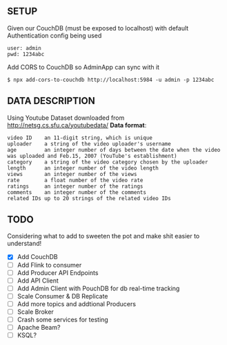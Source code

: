 ## SETUP

Given our CouchDB (must be exposed to localhost) with default Authentication config being used
``` text
user: admin
pwd: 1234abc
```

Add CORS to CouchDB so AdminApp can sync with it

``` shell
$ npx add-cors-to-couchdb http://localhost:5984 -u admin -p 1234abc
```

## DATA DESCRIPTION
Using Youtube Dataset downloaded from http://netsg.cs.sfu.ca/youtubedata/
**Data format**:

```
video ID	an 11-digit string, which is unique
uploader	a string of the video uploader's username
age         an integer number of days between the date when the video was uploaded and Feb.15, 2007 (YouTube's establishment)
category	a string of the video category chosen by the uploader
length      an integer number of the video length
views       an integer number of the views
rate        a float number of the video rate
ratings     an integer number of the ratings
comments	an integer number of the comments
related IDs	up to 20 strings of the related video IDs
```

## TODO
Considering what to add to sweeten the pot and make shit easier to understand!

- [x] Add CouchDB
- [ ] Add Flink to consumer
- [ ] Add Producer API Endpoints
- [ ] Add API Client
- [ ] Add Admin Client with PouchDB for db real-time tracking
- [ ] Scale Consumer & DB Replicate
- [ ] Add more topics and addtional Producers
- [ ] Scale Broker
- [ ] Crash some services for testing
- [ ] Apache Beam?
- [ ] KSQL?
